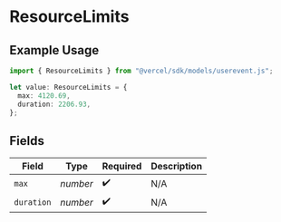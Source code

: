 # ResourceLimits

## Example Usage

```typescript
import { ResourceLimits } from "@vercel/sdk/models/userevent.js";

let value: ResourceLimits = {
  max: 4120.69,
  duration: 2206.93,
};
```

## Fields

| Field              | Type               | Required           | Description        |
| ------------------ | ------------------ | ------------------ | ------------------ |
| `max`              | *number*           | :heavy_check_mark: | N/A                |
| `duration`         | *number*           | :heavy_check_mark: | N/A                |
